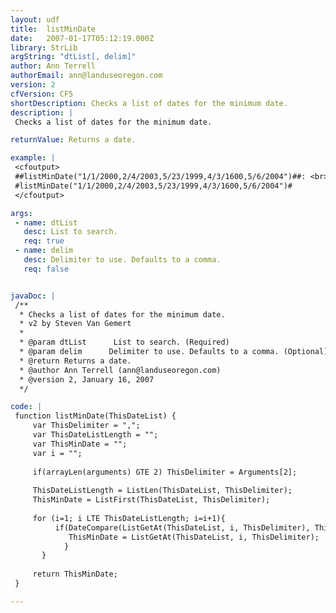 ```yaml
---
layout: udf
title:  listMinDate
date:   2007-01-17T05:12:19.000Z
library: StrLib
argString: "dtList[, delim]"
author: Ann Terrell
authorEmail: ann@landuseoregon.com
version: 2
cfVersion: CF5
shortDescription: Checks a list of dates for the minimum date.
description: |
 Checks a list of dates for the minimum date.

returnValue: Returns a date.

example: |
 <cfoutput>
 ##listMinDate("1/1/2000,2/4/2003,5/23/1999,4/3/1600,5/6/2004")##: <br>
 #listMinDate("1/1/2000,2/4/2003,5/23/1999,4/3/1600,5/6/2004")#
 </cfoutput>

args:
 - name: dtList
   desc: List to search.
   req: true
 - name: delim
   desc: Delimiter to use. Defaults to a comma.
   req: false


javaDoc: |
 /**
  * Checks a list of dates for the minimum date.
  * v2 by Steven Van Gemert
  * 
  * @param dtList      List to search. (Required)
  * @param delim      Delimiter to use. Defaults to a comma. (Optional)
  * @return Returns a date. 
  * @author Ann Terrell (ann@landuseoregon.com) 
  * @version 2, January 16, 2007 
  */

code: |
 function listMinDate(ThisDateList) {
     var ThisDelimiter = ",";
     var ThisDateListLength = "";
     var ThisMinDate = "";
     var i = "";
   
     if(arrayLen(arguments) GTE 2) ThisDelimiter = Arguments[2];
 
     ThisDateListLength = ListLen(ThisDateList, ThisDelimiter);
     ThisMinDate = ListFirst(ThisDateList, ThisDelimiter);
   
     for (i=1; i LTE ThisDateListLength; i=i+1){
          if(DateCompare(ListGetAt(ThisDateList, i, ThisDelimiter), ThisMinDate) IS -1) {
             ThisMinDate = ListGetAt(ThisDateList, i, ThisDelimiter);
            }
       }
   
     return ThisMinDate;
 }

---
```


